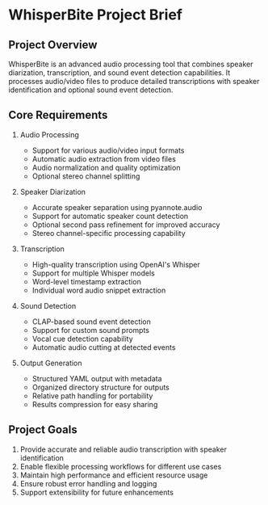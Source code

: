 # WhisperBite Project Brief

## Project Overview
WhisperBite is an advanced audio processing tool that combines speaker diarization, transcription, and sound event detection capabilities. It processes audio/video files to produce detailed transcriptions with speaker identification and optional sound event detection.

## Core Requirements
1. Audio Processing
   - Support for various audio/video input formats
   - Automatic audio extraction from video files
   - Audio normalization and quality optimization
   - Optional stereo channel splitting

2. Speaker Diarization
   - Accurate speaker separation using pyannote.audio
   - Support for automatic speaker count detection
   - Optional second pass refinement for improved accuracy
   - Stereo channel-specific processing capability

3. Transcription
   - High-quality transcription using OpenAI's Whisper
   - Support for multiple Whisper models
   - Word-level timestamp extraction
   - Individual word audio snippet extraction

4. Sound Detection
   - CLAP-based sound event detection
   - Support for custom sound prompts
   - Vocal cue detection capability
   - Automatic audio cutting at detected events

5. Output Generation
   - Structured YAML output with metadata
   - Organized directory structure for outputs
   - Relative path handling for portability
   - Results compression for easy sharing

## Project Goals
1. Provide accurate and reliable audio transcription with speaker identification
2. Enable flexible processing workflows for different use cases
3. Maintain high performance and efficient resource usage
4. Ensure robust error handling and logging
5. Support extensibility for future enhancements 